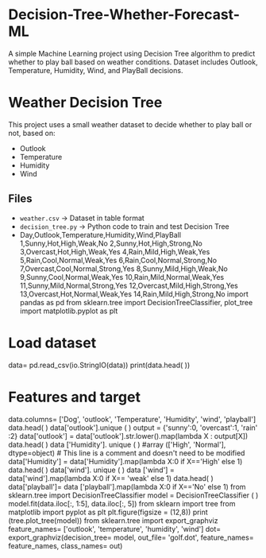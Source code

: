 # Decision-Tree-Whether-Forecast-ML
A simple Machine Learning project using Decision Tree algorithm to predict whether to play ball based on weather conditions.  Dataset includes Outlook, Temperature, Humidity, Wind, and PlayBall decisions.
# Weather Decision Tree

This project uses a small weather dataset to decide whether to play ball or not, based on:
- Outlook
- Temperature
- Humidity
- Wind

## Files
- `weather.csv` → Dataset in table format
- `decision_tree.py` → Python code to train and test Decision Tree
- Day,Outlook,Temperature,Humidity,Wind,PlayBall
1,Sunny,Hot,High,Weak,No
2,Sunny,Hot,High,Strong,No
3,Overcast,Hot,High,Weak,Yes
4,Rain,Mild,High,Weak,Yes
5,Rain,Cool,Normal,Weak,Yes
6,Rain,Cool,Normal,Strong,No
7,Overcast,Cool,Normal,Strong,Yes
8,Sunny,Mild,High,Weak,No
9,Sunny,Cool,Normal,Weak,Yes
10,Rain,Mild,Normal,Weak,Yes
11,Sunny,Mild,Normal,Strong,Yes
12,Overcast,Mild,High,Strong,Yes
13,Overcast,Hot,Normal,Weak,Yes
14,Rain,Mild,High,Strong,No
  import pandas as pd
from sklearn.tree import DecisionTreeClassifier, plot_tree
import matplotlib.pyplot as plt

# Load dataset
data= pd.read_csv(io.StringIO(data))
print(data.head( ))

# Features and target
data.columns= ['Dog', 'outlook', 'Temperature', 'Humidity', 'wind', 'playball']
data.head( )
data['outlook'].unique ( )
output = {'sunny':0, 'overcast':1, 'rain' :2}
data['outlook'] = data['outlook'].str.lower().map(lambda X : output[X])
data.head( )
data ['Humidity']. unique ( )
#array (['High', 'Normal'], dtype=object) # This line is a comment and doesn't need to be modified
data['Humidity'] = data['Humidity'].map(lambda X:0 if X=='High' else 1)
data.head( )
data['wind']. unique ( )
data ['wind'] = data['wind'].map(lambda X:0 if X== 'weak' else 1)
data.head( )
data['playball']= data ['playball'].map(lambda X:0 if X=='No' else 1)
from sklearn.tree import DecisionTreeClassifier
model = DecisionTreeClassifier ( )
model.fit(data.iloc[:, 1:5], data.iloc[:, 5])
from sklearn import tree
from matplotlib import pyplot as plt
plt.figure(figsize = (12,8))
print (tree.plot_tree(model))
from sklearn.tree import export_graphviz
feature_names= ['outlook', 'temperature', 'humidity', 'wind']
dot= export_graphviz(decision_tree= model, out_file= 'golf.dot',
feature_names= feature_names, class_names= out)
